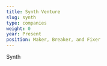 ```yaml
---
title: Synth Venture
slug: synth
type: companies
weight: 0
year: Present
position: Maker, Breaker, and Fixer
---
```


Synth